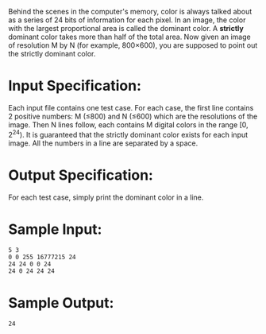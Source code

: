 Behind the scenes in the computer's memory, color is always talked  about as a series of 24 bits of information for each pixel. In an image, the color with the largest proportional area is called the dominant  color. A **strictly** dominant color takes more than half of the total area. Now given an image of resolution M by N (for example, 800×600), you are supposed to point out the strictly dominant color.

# Input Specification:

Each input file contains one test case. For each case, the first line contains 2 positive numbers: M (≤800) and N (≤600) which are the resolutions of the image. Then N lines follow, each contains M digital colors in the range $[0,2^{24})$. It is guaranteed that the strictly dominant color exists for each input image. All the numbers in a line are separated by a space.

# Output Specification:

For each test case, simply print the dominant color in a line.

# Sample Input:

```
5 3
0 0 255 16777215 24
24 24 0 0 24
24 0 24 24 24
```

# Sample Output:

```
24
```